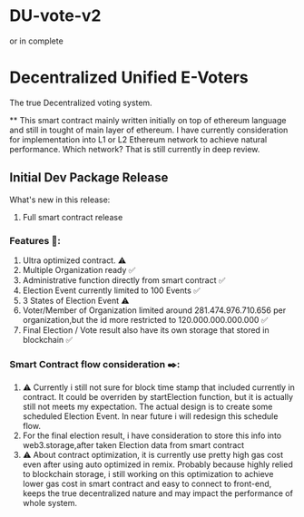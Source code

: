 # DU-vote-v2
or in complete
# Decentralized Unified E-Voters
The true Decentralized voting system.

** This smart contract mainly written initially on top of ethereum language and still in tought of main layer of ethereum.
I have currently consideration for implementation into L1 or L2 Ethereum network to achieve natural performance. Which network?
That is still currently in deep review.



## Initial Dev Package Release 
What's new in this release:

1. Full smart contract release

### Features 📢:

1. Ultra optimized contract. ⚠️
2. Multiple Organization ready ✅
3. Administrative function directly from smart contract ✅
4. Election Event currently limited to 100 Events ✅
5. 3 States of Election Event ⚠️
6. Voter/Member of Organization limited around 281.474.976.710.656  per organization,but the id more restricted to 120.000.000.000.000 ✅
7. Final Election / Vote result also have its own storage that stored in blockchain ✅

### Smart Contract flow consideration ✒️:

1. ⚠️ Currently i still not sure for block time stamp that included currently in contract.
It could be overriden by startElection function, but it is actually still not meets my expectation.
The actual design is to create some scheduled Election Event. In near future i will redesign this schedule flow.
2. For the final election result, i have consideration to store this info into web3.storage,after taken Election data from smart contract
3. ⚠️ About contract optimization, it is currently use pretty high gas cost even after using auto optimized in remix. Probably because highly relied to blockchain storage, i still working on this optimization to achieve lower gas cost in smart contract and easy to connect to front-end, keeps the true decentralized nature and may impact the performance of whole system.

